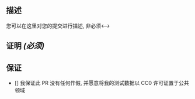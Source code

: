 <!-- 请严格按照此模板, 请勿删除除注释外的提示内容, 不然您的请求会被拒 -->

## 描述
<!-->您可以在这里对您的提交进行描述, 非必须<-->



## 证明 _(必须)_
<!-- 请上传证明图片, 可用直接拖入, 详见 https://damon233.top/AppleSilicon-MCShaders/contribute#_9 -->



## 保证
<!-- 请在中括号内添加 x 来表示 ✅ -->

- [] 我保证此 PR 没有任何作假, 并愿意将我的测试数据以 CC0 许可证置于公共领域